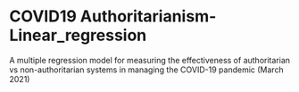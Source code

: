# COVID19 Authoritarianism-Linear_regression
 A multiple regression model for measuring the effectiveness of authoritarian vs non-authoritarian systems in managing the COVID-19 pandemic (March 2021)
